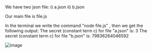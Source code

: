 We have two json file:
i) a.json
ii) b.json

Our main file is file.js

In the terminal we write the command "node file.js" , then we get the following output:
The secret (constant term c) for file "a.json" is: 3
The secret (constant term c) for file "b.json" is: 79836264046592

![image](https://github.com/user-attachments/assets/38c4f4ec-508b-4b1d-ada6-ffd2241e35b0)
